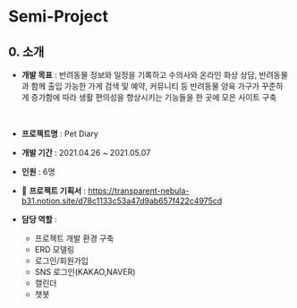 # Semi-Project

## 0. 소개

- **개발 목표** : 반려동물 정보와 일정을 기록하고 수의사와 온라인 화상 상담, 반려동물과 함께 출입 가능한 가게 검색 및 예약, 커뮤니티 등 반려동물 양육 가구가 꾸준하게 증가함에 따라 생활 편의성을 향상시키는 기능들을 한 곳에 모은 사이트 구축

<br/>

- **프로젝트명** : Pet Diary
- **개발 기간** : 2021.04.26 ~ 2021.05.07
- **인원** : 6명
- 📒 **프로젝트 기획서** : https://transparent-nebula-b31.notion.site/d78c1133c53a47d9ab657f422c4975cd

- **담당 역할** :
  - 프로젝트 개발 환경 구축
  - ERD 모델링
  - 로그인/회원가입
  - SNS 로그인(KAKAO,NAVER)
  - 캘린더
  - 챗봇
